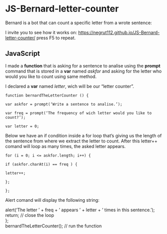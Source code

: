 # JS-Bernard-letter-counter

<p>Bernard is a bot that can count a specific letter from a wrote sentence:</p>
<p>I invite you to see how it works on: <a href="https://negrut112.github.io/JS-Bernard-letter-counter/">https://negrut112.github.io/JS-Bernard-letter-counter/</a> press F5 to repeat.</p>

## JavaScript

<p>I made a <b>function</b> that is asking for a sentence to analise using the <b>prompt</b> command that is stored in a <b>var</b> named <i>askfor</i> and asking for the letter who would you like to count using same method.<br>
  
I declared a <b>var</b> named <i>letter</i>, wich will be our “letter counter”.</p>

<pre><code>function bernardTheLetterCounter () {<br>
var askfor = prompt(‘Write a sentence to analise.’);<br>
var freq = prompt(‘The frequency of wich letter would you like to count?’);<br>
var letter = 0;</pre></code>

<p>Below we have an if condition inside a for loop that’s giving us the length of the sentence from where we extract the letter to count. After this letter++ comand will loop as many times, the asked letter appears.</p>

<pre><code>for (i = 0; i &lt;= askfor.length; i++) {<br>
if (askfor.charAt(i) == freq ) {<br>
letter++;<br>
};<br>
};</pre></code>

<p>Alert comand will display the following string:</p>
<p>alert(‘The letter ’ + freq + ’ appears ’ + letter + ’ times in this sentence.’);<br>
return; // close the loop<br>
};<br>
bernardTheLetterCounter(); // run the function</p>
